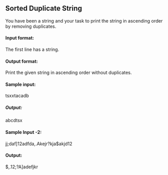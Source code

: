 ## Sorted Duplicate String
You have been a string and your task to print the string in ascending order by removing duplicates.
#### Input format:
The first line has a string.
#### Output format:
Print the given string in ascending order without duplicates.
#### Sample input:
tsxxtacadb
##### Output:
abcdtsx
#### Sample Input -2:
jj;daf]12adfda,.Akejr?kja$akjd12
#### Output:
$,.12;?A]adefjkr
